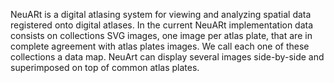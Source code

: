 NeuARt is a digital atlasing system for viewing and analyzing spatial data registered onto digital atlases. In the current NeuARt implementation data consists on collections SVG images, one image per atlas plate, that are in complete agreement with atlas plates images. We call each one of these collections a data map. NeuArt can display several images side-by-side and superimposed on top of common atlas plates.